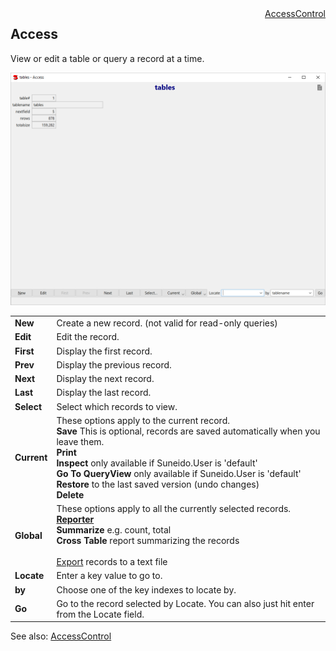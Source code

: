 <div style="float:right"><span class="toplinks"><a href="/suneidoc/User Interfaces/Reference/AccessControl">AccessControl</a></span></div>

## Access

View or edit a table or query a record at a time.

![](<../res/access.png>)

|  |  | 
| :---- | :---- |
| **New** | Create a new record. (not valid for read-only queries) | 
| **Edit** | Edit the record. | 
| **First** | Display the first record. | 
| **Prev** | Display the previous record. | 
| **Next** | Display the next record. | 
| **Last** | Display the last record. | 
| **Select** | Select which records to view. | 
| **Current** | These options apply to the current record.   <br />**Save** This is optional, records are saved automatically when you leave them.   <br />**Print**   <br />**Inspect** only available if Suneido.User is 'default'   <br />**Go To QueryView** only available if Suneido.User is 'default'   <br />**Restore** to the last saved version (undo changes)   <br />**Delete** | 
| **Global** | These options apply to all the currently selected records.   <br />**[Reporter](<Reporter.md>)**   <br />**Summarize** e.g. count, total   <br />**Cross Table** report summarizing the records   <br /><br />[Export](<Access/Export.md>) records to a text file | 
| **Locate** | Enter a key value to go to.  | 
| **by** | Choose one of the key indexes to locate by. | 
| **Go** | Go to the record selected by Locate. You can also just hit enter from the Locate field. | 


See also:
[AccessControl](<../User Interfaces/Reference/AccessControl.md>)
